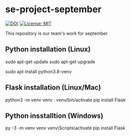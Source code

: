 # se-project-september
[![DOI](https://zenodo.org/badge/404911045.svg)](https://zenodo.org/badge/latestdoi/404911045)
[![License: MIT](https://img.shields.io/badge/License-MIT-yellow.svg)](https://opensource.org/licenses/MIT)



This repository is our team's work for september

## Python installation (Linux)

sudo apt-get update
sudo apt-get upgrade

sudo apt install python3.8-venv

## Flask installation (Linux/Mac)
python3 -m venv venv
. venv/bin/activate
pip install Flask


## Python insstalltion (Windows) 
py -3 -m venv venv
venv\Scripts\activate
pip install Flask
